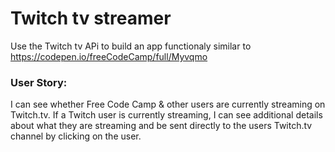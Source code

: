# Twitch tv streamer

Use the Twitch tv APi to build an app functionaly similar to https://codepen.io/freeCodeCamp/full/Myvqmo

### User Story: 
I can see whether Free Code Camp & other users are currently streaming on Twitch.tv.
If a Twitch user is currently streaming, I can see additional details about what they are streaming and be sent directly to the users Twitch.tv channel by clicking on the user.
